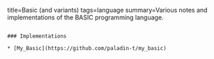 title=Basic (and variants)
tags=language
summary=Various notes and implementations of the BASIC programming language.
~~~~~~

### Implementations

* [My_Basic](https://github.com/paladin-t/my_basic)

